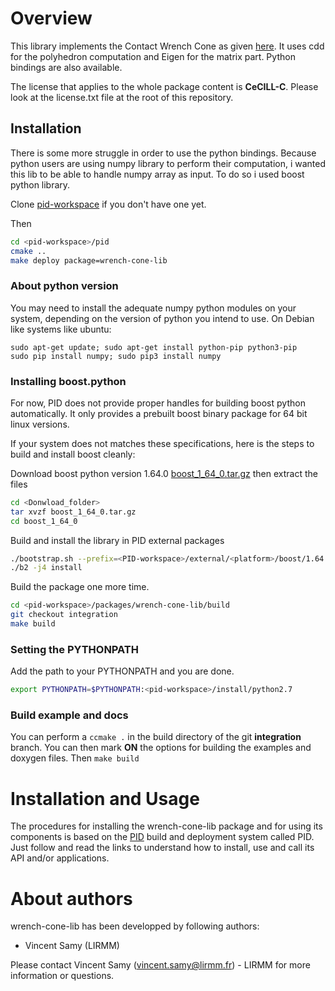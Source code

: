 
Overview
=========

This library implements the Contact Wrench Cone as given [here](https://scaron.info/papers/journal/caron-tro-2016.pdf). It uses cdd for the polyhedron computation and Eigen for the matrix part. Python bindings are also available.

The license that applies to the whole package content is **CeCILL-C**. Please look at the license.txt file at the root of this repository.

## Installation

There is some more struggle in order to use the python bindings.
Because python users are using numpy library to perform their computation, i wanted this lib to be able to handle numpy array as input. To do so i used boost python library.

Clone [pid-workspace](https://github.com/lirmm/pid-workspace.git) if you don't have one yet.

Then
```bash
cd <pid-workspace>/pid
cmake ..
make deploy package=wrench-cone-lib
```

### About python version

You may need to install the adequate numpy python modules on your system, depending on the version of python you intend to use. On Debian like systems like ubuntu:

```
sudo apt-get update; sudo apt-get install python-pip python3-pip
sudo pip install numpy; sudo pip3 install numpy
```

### Installing boost.python

For now, PID does not provide proper handles for building boost python automatically. It only provides a prebuilt boost binary package for 64 bit linux versions.

If your system does not matches these specifications, here is the steps to build and install boost cleanly:

Download boost python version 1.64.0 [boost_1_64_0.tar.gz](http://www.boost.org/users/history/version_1_64_0.html)
then extract the files

```bash
cd <Donwload_folder>
tar xvzf boost_1_64_0.tar.gz
cd boost_1_64_0
```

Build and install the library in PID external packages

```bash
./bootstrap.sh --prefix=<PID-workspace>/external/<platform>/boost/1.64.0
./b2 -j4 install
```

Build the package one more time.

```bash
cd <pid-workspace>/packages/wrench-cone-lib/build
git checkout integration
make build
```


### Setting the PYTHONPATH

Add the path to your PYTHONPATH and you are done.

```bash
export PYTHONPATH=$PYTHONPATH:<pid-workspace>/install/python2.7
```

### Build example and docs
You can perform a `ccmake .` in the build directory of the git **integration** branch.
You can then mark **ON** the options for building the examples and doxygen files. Then `make build`


Installation and Usage
=======================

The procedures for installing the wrench-cone-lib package and for using its components is based on the [PID](http://pid.lirmm.net/pid-framework/pages/install.html) build and deployment system called PID. Just follow and read the links to understand how to install, use and call its API and/or applications.

About authors
=====================

wrench-cone-lib has been developped by following authors: 
+ Vincent Samy (LIRMM)

Please contact Vincent Samy (vincent.samy@lirmm.fr) - LIRMM for more information or questions.




